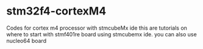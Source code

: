 # stm32f4-cortexM4
Codes for cortex m4 processor with stmcubeMx ide
this are tutorials on where to start with stmf401re board using stmcubemx ide.
you can also use nucleo64 board
